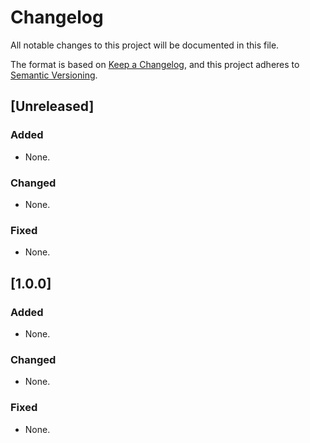 # Changelog

All notable changes to this project will be documented in this file.

The format is based on [Keep a Changelog](https://keepachangelog.com/en/1.1.0/),
and this project adheres to [Semantic Versioning](https://semver.org/spec/v2.0.0.html).

## [Unreleased]

### Added

- None.

### Changed

- None.

### Fixed

- None.

## [1.0.0]

### Added

- None.

### Changed

- None.

### Fixed

- None.
